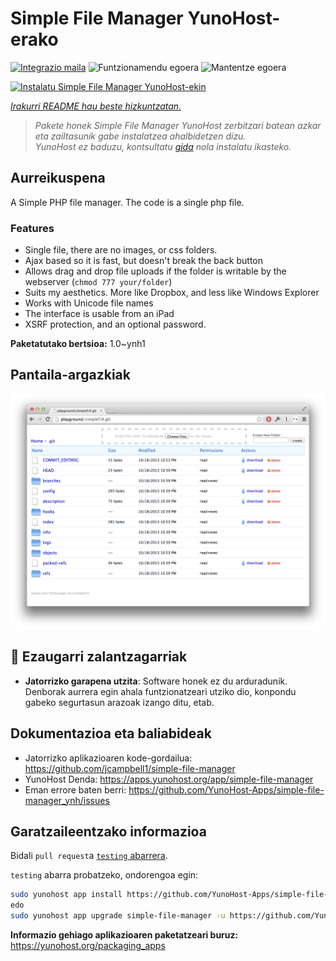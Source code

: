 <!--
Ohart ongi: README hau automatikoki sortu da <https://github.com/YunoHost/apps/tree/master/tools/readme_generator>ri esker
EZ editatu eskuz.
-->

# Simple File Manager YunoHost-erako

[![Integrazio maila](https://dash.yunohost.org/integration/simple-file-manager.svg)](https://dash.yunohost.org/appci/app/simple-file-manager) ![Funtzionamendu egoera](https://ci-apps.yunohost.org/ci/badges/simple-file-manager.status.svg) ![Mantentze egoera](https://ci-apps.yunohost.org/ci/badges/simple-file-manager.maintain.svg)

[![Instalatu Simple File Manager YunoHost-ekin](https://install-app.yunohost.org/install-with-yunohost.svg)](https://install-app.yunohost.org/?app=simple-file-manager)

*[Irakurri README hau beste hizkuntzatan.](./ALL_README.md)*

> *Pakete honek Simple File Manager YunoHost zerbitzari batean azkar eta zailtasunik gabe instalatzea ahalbidetzen dizu.*  
> *YunoHost ez baduzu, kontsultatu [gida](https://yunohost.org/install) nola instalatu ikasteko.*

## Aurreikuspena

A Simple PHP file manager. The code is a single php file.  

### Features

- Single file, there are no images, or css folders.  
- Ajax based so it is fast, but doesn't break the back button
- Allows drag and drop file uploads if the folder is writable by the webserver (`chmod 777 your/folder`)
- Suits my aesthetics.  More like Dropbox, and less like Windows Explorer
- Works with Unicode file names
- The interface is usable from an iPad
- XSRF protection, and an optional password.

**Paketatutako bertsioa:** 1.0~ynh1

## Pantaila-argazkiak

![Simple File Manager(r)en pantaila-argazkia](./doc/screenshots/screenshot.png)

## :red_circle: Ezaugarri zalantzagarriak

- **Jatorrizko garapena utzita**: Software honek ez du arduradunik. Denborak aurrera egin ahala funtzionatzeari utziko dio, konpondu gabeko segurtasun arazoak izango ditu, etab.

## Dokumentazioa eta baliabideak

- Jatorrizko aplikazioaren kode-gordailua: <https://github.com/jcampbell1/simple-file-manager>
- YunoHost Denda: <https://apps.yunohost.org/app/simple-file-manager>
- Eman errore baten berri: <https://github.com/YunoHost-Apps/simple-file-manager_ynh/issues>

## Garatzaileentzako informazioa

Bidali `pull request`a [`testing` abarrera](https://github.com/YunoHost-Apps/simple-file-manager_ynh/tree/testing).

`testing` abarra probatzeko, ondorengoa egin:

```bash
sudo yunohost app install https://github.com/YunoHost-Apps/simple-file-manager_ynh/tree/testing --debug
edo
sudo yunohost app upgrade simple-file-manager -u https://github.com/YunoHost-Apps/simple-file-manager_ynh/tree/testing --debug
```

**Informazio gehiago aplikazioaren paketatzeari buruz:** <https://yunohost.org/packaging_apps>

